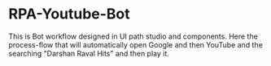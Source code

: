 # RPA-Youtube-Bot
This is Bot workflow designed in UI path studio and components. Here the process-flow that will automatically open Google and then YouTube and the searching "Darshan Raval Hits" and then play it.
